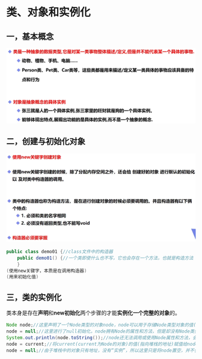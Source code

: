 # 类、对象和实例化

## 一，基本概念

<img src="img/24.类、对象和实例化/image-20220216102639523.png" alt="image-20220216102639523" style="zoom:50%;" />

## 二，创建与初始化对象

<img src="img/24.类、对象和实例化/image-20220216104141960.png" alt="image-20220216104141960" style="zoom:50%;" />

```java
public class demo01 {//class文件中的构造器
    public demo01() {//一个类即使什么也不写，它也会存在一个方法，也就是构造方法
    }
(使用new关键字，本质是在调用构造器)
(用来初始化值)
```

## 三，类的实例化

类本身是存在**声明**和**new初始化**两个步骤的才能**实例化一个完整的对象**的。

```java
Node node;//这里声明了一个Node类型的对象node，node可以用于存储Node类型对象的值(指向堆栈的地址)
node = null;//这里进行了null初始化，node拥有Node的属性和方法，但是却没有Node类型对象的值(指向堆栈的地址)
System.out.println(node.toString());//node还无法调用或使用Node属性和方法，会出现空指针异常(NullPointerException)
node = current;//将current(current为Node的对象)的值(指向堆栈的地址)赋值给node。node和current的值相同，都会指向堆栈中的同一对象，两者都可以对指向的对象进行操作。这里是拥有地址传递的性质！
node = null;//由于堆栈中的对象只有地址，没有“实例”，所以这里只是将node置空，并不会影响current的值，更不会将堆栈中的对象删除
```

